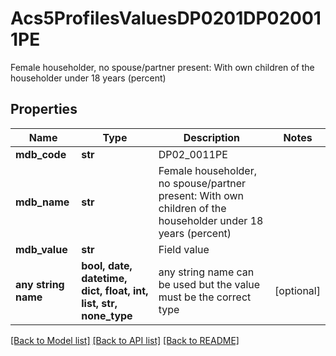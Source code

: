 # Acs5ProfilesValuesDP0201DP020011PE

Female householder, no spouse/partner present: With own children of the householder under 18 years (percent)

## Properties
Name | Type | Description | Notes
------------ | ------------- | ------------- | -------------
**mdb_code** | **str** | DP02_0011PE | 
**mdb_name** | **str** | Female householder, no spouse/partner present: With own children of the householder under 18 years (percent) | 
**mdb_value** | **str** | Field value | 
**any string name** | **bool, date, datetime, dict, float, int, list, str, none_type** | any string name can be used but the value must be the correct type | [optional]

[[Back to Model list]](../README.md#documentation-for-models) [[Back to API list]](../README.md#documentation-for-api-endpoints) [[Back to README]](../README.md)


